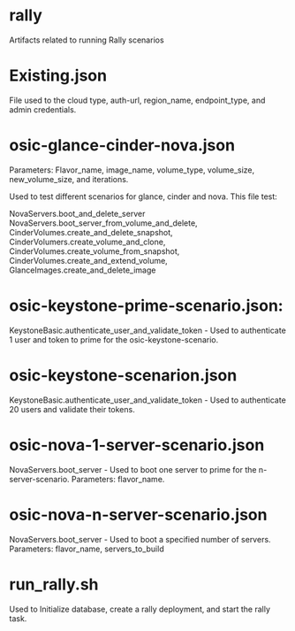 # rally
Artifacts related to running Rally scenarios

# Existing.json 
File used to the cloud type, auth-url, region_name, endpoint_type, and admin credentials.

# osic-glance-cinder-nova.json
Parameters: Flavor_name, image_name, volume_type, volume_size, new_volume_size, and iterations.

Used to test different scenarios for glance, cinder and nova. This file test:

NovaServers.boot_and_delete_server
NovaServers.boot_server_from_volume_and_delete, 
CinderVolumes.create_and_delete_snapshot, 
CinderVolumers.create_volume_and_clone, 
CinderVolumes.create_volume_from_snapshot,
CinderVolumes.create_and_extend_volume,
GlanceImages.create_and_delete_image

# osic-keystone-prime-scenario.json:
KeystoneBasic.authenticate_user_and_validate_token - Used to authenticate 1 user and token to prime for the osic-keystone-scenario.

# osic-keystone-scenarion.json
KeystoneBasic.authenticate_user_and_validate_token - Used to authenticate 20 users and validate their tokens.

# osic-nova-1-server-scenario.json
NovaServers.boot_server - Used to boot one server to prime for the n-server-scenario. 
Parameters: flavor_name.

# osic-nova-n-server-scenario.json
NovaServers.boot_server - Used to boot a specified number of servers.
Parameters: flavor_name, servers_to_build

# run_rally.sh
Used to Initialize database, create a rally deployment, and start the rally task.
